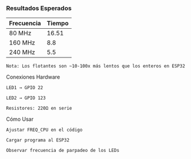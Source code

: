 ### Resultados Esperados

| Frecuencia | Tiempo |     
| ---------- | ------ | 
| 80 MHz     | 16.51     |     
| 160 MHz    | 8.8  |     
| 240 MHz    | 5.5    |     

    Nota: Los flotantes son ~10-100x más lentos que los enteros en ESP32

Conexiones Hardware

    LED1 → GPIO 22

    LED2 → GPIO 123

    Resistores: 220Ω en serie

Cómo Usar

    Ajustar FREQ_CPU en el código

    Cargar programa al ESP32

    Observar frecuencia de parpadeo de los LEDs
